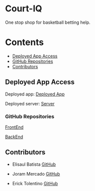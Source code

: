 
# Court-IQ
One stop shop for basketball betting help.

Contents
========
 - [Deployed App Access](#deployed-app-access)
 - [GitHub Repositories](#github-repositories)
 - [Contributors](#contributors)


## Deployed App Access

Deployed app: [Deployed App](https://court-iq.netlify.app)


Deployed server: [Server](https://courtiq.onrender.com)

### GitHub Repositories

[FrontEnd](https://github.com/jorammercado/courtIQ-app)

[BackEnd](https://github.com/jorammercado/courtIQ-server)



## Contributors

- Elisaul Batista
[GitHub](https://github.com/Batista0523)

* Joram Mercado
[GitHub](https://github.com/jorammercado)

* Erick Tolentino
[GitHub](https://github.com/Ericktolentino94)
